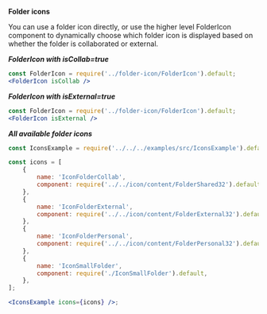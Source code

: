 **Folder icons**

You can use a folder icon directly, or use the higher level FolderIcon component to dynamically choose which folder icon is displayed based on whether the folder is collaborated or external.

***FolderIcon with isCollab=true***
```jsx
const FolderIcon = require('../folder-icon/FolderIcon').default;
<FolderIcon isCollab />
```

***FolderIcon with isExternal=true***
```jsx
const FolderIcon = require('../folder-icon/FolderIcon').default;
<FolderIcon isExternal />
```

***All available folder icons***
```jsx
const IconsExample = require('../../../examples/src/IconsExample').default;

const icons = [
    {
        name: 'IconFolderCollab',
        component: require('../../icon/content/FolderShared32').default,
    },
    {
        name: 'IconFolderExternal',
        component: require('../../icon/content/FolderExternal32').default,
    },
    {
        name: 'IconFolderPersonal',
        component: require('../../icon/content/FolderPersonal32').default,
    },
    {
        name: 'IconSmallFolder',
        component: require('./IconSmallFolder').default,
    },
];

<IconsExample icons={icons} />;
```
